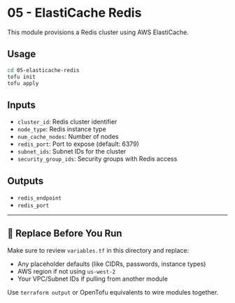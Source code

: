 
# 05 - ElastiCache Redis

This module provisions a Redis cluster using AWS ElastiCache.

## Usage

```bash
cd 05-elasticache-redis
tofu init
tofu apply
```

## Inputs

- `cluster_id`: Redis cluster identifier
- `node_type`: Redis instance type
- `num_cache_nodes`: Number of nodes
- `redis_port`: Port to expose (default: 6379)
- `subnet_ids`: Subnet IDs for the cluster
- `security_group_ids`: Security groups with Redis access

## Outputs

- `redis_endpoint`
- `redis_port`


---

## 🔧 Replace Before You Run

Make sure to review `variables.tf` in this directory and replace:

- Any placeholder defaults (like CIDRs, passwords, instance types)
- AWS region if not using `us-west-2`
- Your VPC/Subnet IDs if pulling from another module

Use `terraform output` or OpenTofu equivalents to wire modules together.

